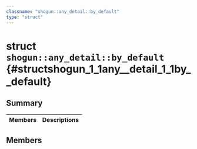 ```yaml
---
classname: "shogun::any_detail::by_default"
type: "struct"
---
```


# struct `shogun::any_detail::by_default` {#structshogun_1_1any__detail_1_1by__default}

## Summary

 Members                        | Descriptions
--------------------------------|---------------------------------------------

## Members


